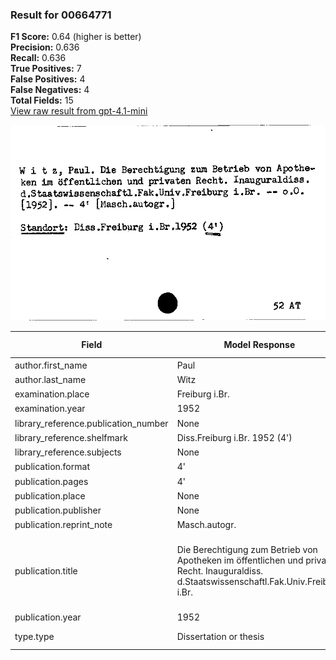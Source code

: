 ### Result for 00664771
**F1 Score:** 0.64 (higher is better)<br>**Precision:** 0.636<br>**Recall:** 0.636<br>**True Positives:** 7<br>**False Positives:** 4<br>**False Negatives:** 4<br>**Total Fields:** 15<br>[View raw result from gpt-4.1-mini](https://github.com/RISE-UNIBAS/humanities_data_benchmark/blob/main/results/2025-09-02/T0161/request_T0161_00664771.json)

<img src="https://github.com/RISE-UNIBAS/humanities_data_benchmark/blob/main/benchmarks/zettelkatalog/images/00664771.jpg?raw=true" alt="00664771" width="600px">

| Field | Model Response | Ground Truth | Fuzzy Score | Match |
|-------|----------------|--------------|-------------|-------|
| author.first_name | Paul | Paul | 1.000 | ✅ |
| author.last_name | Witz | Witz | 1.000 | ✅ |
| examination.place | Freiburg i.Br. | Freiburg i.Br. | 1.000 | ✅ |
| examination.year | 1952 | 1952 | 1.000 | ✅ |
| library_reference.publication_number | None | None | 1.000 | ✅ |
| library_reference.shelfmark | Diss.Freiburg i.Br. 1952 (4') | 52 AT | 0.176 | ❌ |
| library_reference.subjects | None | None | 1.000 | ✅ |
| publication.format | 4' | 4' | 1.000 | ✅ |
| publication.pages | 4' | None | 0.000 | ❌ |
| publication.place | None | Freiburg i.Br. | 0.000 | ❌ |
| publication.publisher | None | None | 1.000 | ✅ |
| publication.reprint_note | Masch.autogr. | [Masch.autogr.] | 0.929 | ❌ |
| publication.title | Die Berechtigung zum Betrieb von Apotheken im öffentlichen und privaten Recht. Inauguraldiss. d.Staatswissenschaftl.Fak.Univ.Freiburg i.Br. | Die Berechtigung zum Betrieb von Apotheken im öffentlichen und privaten Recht | 0.713 | ❌ |
| publication.year | 1952 | 1952 | 1.000 | ✅ |
| type.type | Dissertation or thesis | Dissertation or thesis | 1.000 | ✅ |

